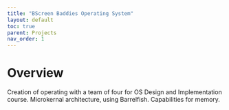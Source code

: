 ```yaml
---
title: "BScreen Baddies Operating System"     
layout: default          
toc: true         
parent: Projects
nav_order: 1
---
```



# Overview

Creation of operating with a team of four for OS Design and Implementation course. Microkernal architecture, using Barrelfish. Capabilities for memory. 